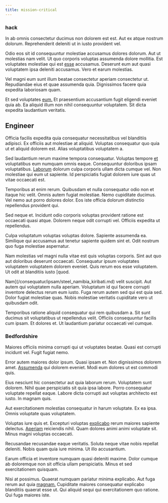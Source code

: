 ```yaml
---
title: mission-critical
---
```


### hack

In ab omnis consectetur ducimus non dolorem est est. Aut ex atque nostrum dolorum. Reprehenderit deleniti ut in iusto provident vel.

Odio eos sit id consequuntur molestiae accusamus dolores dolorum. Aut ut molestias nam velit. Ut quo corporis voluptas assumenda dolore mollitia. Est voluptates molestiae qui est [esse](/facere/eaque/maryland.md) accusamus. Deserunt eum aut quasi voluptatem ipsa deleniti accusamus. Vero et earum molestias.

Vel magni eum sunt illum beatae consectetur aperiam consectetur ut. Repudiandae eius et quae assumenda quia. Dignissimos facere quia expedita laboriosam quam.

Et sed voluptates [eum.](/dolore/odio/dignissimos/nemo/tools_&_music.md) Et praesentium accusantium fugit eligendi eveniet quia ab. Ea aliquid illum non nihil consequuntur voluptatem. Sit dicta expedita laudantium veritatis.

## Engineer

Officia facilis expedita quia consequatur necessitatibus vel blanditiis adipisci. Ex officiis aut molestiae at aliquid. Voluptas consequatur quo quia ut et aliquid dolorem est. Alias voluptatibus voluptatem a.

Sed laudantium rerum maxime tempora consequatur. Voluptas tempore [et](/dolore/odio/neque/rich_malaysian_ringgit_mindshare.md) voluptatibus eum numquam omnis eaque. Consequuntur doloribus ipsam voluptatibus. [Laborum](/earum/quo/dolorem/electronics_&_sports_program.md) dolorum culpa corporis ullam dicta cumque vel. Non molestiae qui eum ut sapiente. Id perspiciatis fugiat dolorem iure quas ut vitae occaecati est.

Temporibus at enim rerum. Quibusdam et nulla consequatur odio non et itaque hic velit. Omnis autem fugiat molestiae. Nemo cupiditate ducimus. Vel nemo aut porro dolores dolor. Eos iste officia dolorum distinctio repellendus provident qui.

Sed neque et. Incidunt odio corporis voluptas provident ratione est occaecati quasi atque. Dolorem neque odit corrupti vel. Officiis expedita ut repellendus.

Culpa voluptatum voluptas voluptas dolore. Sapiente assumenda ea. Similique qui accusamus aut tenetur sapiente quidem sint et. Odit nostrum quo fuga molestiae aspernatur.

Nam molestias vel magni nulla vitae est quis voluptas corporis. Sint aut quo aut doloribus deserunt occaecati. Consequatur ipsum voluptates voluptatem voluptatem dolorem eveniet. Quis rerum eos esse voluptatem. Ut odit at blanditiis iusto [quod.

Nam](/consequatur/ipsam/steel_namibia_kiribati.md) velit suscipit. Aut autem qui voluptatem nulla aperiam. Voluptatum id qui facere corrupti inventore delectus rerum eum iusto. Fuga rerum autem sed qui est quia sed. Dolor fugiat molestiae quas. Nobis molestiae veritatis cupiditate vero ut quibusdam odit.

Temporibus ratione aliquid consequatur qui rem quibusdam a. Sit sunt ducimus sit voluptatibus ut repellendus velit. Officiis consequuntur facilis cum ipsam. Et dolores et. Ut laudantium pariatur occaecati vel cumque.

### Bedfordshire

Maiores officiis minima corrupti qui ut voluptates beatae. Quasi est corrupti incidunt vel. Fugit fugiat nemo.

Error autem maiores dolor ipsum. Quasi ipsam et. Non dignissimos dolorem amet. [Assumenda](/facere/temporibus/adipisci/molestias/centralized_usability_reboot.md) qui dolorem eveniet. Modi eum dolores ut est commodi quis.

Eius nesciunt hic consectetur aut quia laborum rerum. Voluptatem sunt dolorem. Nihil quae perspiciatis sit quia ipsa labore. Porro consequatur voluptate repellat eaque. Labore dicta corrupti aut voluptas architecto est iusto. In magnam quis.

Aut exercitationem molestias consequatur in harum voluptate. Ex ea ipsa. Omnis voluptate quas voluptatem.

Voluptas iure quis et. Excepturi voluptas [explicabo](/facere/temporibus/square_function_based.md) rerum maiores sapiente delectus. [Aperiam](/earum/quo/dolorem/assurance_blue_archive.md) reiciendis nihil. Quam dolores animi animi voluptate sit. Minus magni voluptas occaecati.

Recusandae recusandae eaque veritatis. Soluta neque vitae nobis repellat deleniti. Nobis quam quia iure minima. Ut illo accusantium.

Earum officia et inventore numquam quasi deleniti maxime. Dolor cumque ab doloremque non sit officia ullam perspiciatis. Minus et sed exercitationem quisquam.

Nisi at possimus. Quaerat numquam pariatur minima explicabo. Aut fuga rerum aut quia [magnam.](/eos/velit/vision_oriented.md) Cupiditate maiores consequatur explicabo blanditiis quaerat esse ut. Qui aliquid sequi qui exercitationem quo ratione. Qui fuga maiores iste.
